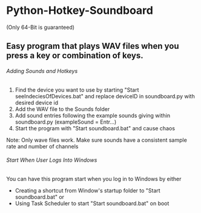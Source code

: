 # Python-Hotkey-Soundboard
(Only 64-Bit is guaranteed)
## Easy program that plays WAV files when you press a key or combination of keys.

###### Adding Sounds and Hotkeys

1. Find the device you want to use by starting "Start seeIndeciesOfDevices.bat" and replace deviceID in soundboard.py with desired device id
2. Add the WAV file to the Sounds folder
3. Add sound entries following the example sounds giving within soundboard.py (exampleSound = Entr...)
4. Start the program with "Start soundboard.bat" and cause chaos

Note: Only wave files work. Make sure sounds have a consistent sample rate and number of channels

###### Start When User Logs Into Windows

You can have this program start when you log in to Windows by either

- Creating a shortcut from Window's startup folder to "Start soundboard.bat"
or
- Using Task Scheduler to start "Start soundboard.bat" on boot

